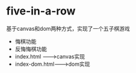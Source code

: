 # five-in-a-row

基于canvas和dom两种方式，实现了一个五子棋游戏
* 悔棋功能
* 反悔悔棋功能
* index.html --->canvas实现
* index-dom.html--->dom实现
